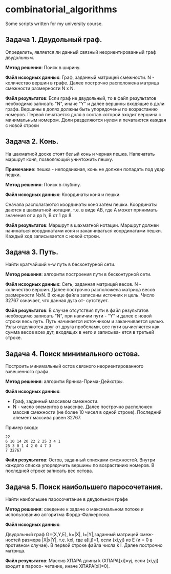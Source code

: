 # combinatorial_algorithms
Some scripts written for my university course.

## Задача 1. Двудольный граф.
Определить, является ли данный связный неориентированный граф двудольным.

**Метод решения**: Поиск в ширину.

**Файл исходных данных**:
Граф, заданный матрицей смежности.
N - количество вершин в графе.
Далее построчно расположена матрица смежности размерности N x N.

**Файл результатов**:
Если граф не двудольный, то в файл результатов необходимо записать
"N", иначе "Y" и далее вершины входящие в доли графа. Вершины в долях
должны быть упорядочены по возрастанию номеров. Первой печатается доля в
состав которой входит вершина с минимальным номером. Доли разделяются нулем
и печатаются каждая с новой строки

## Задача 2. Конь.
На шахматной доске стоят белый конь и черная пешка. Напечатать маршрут коня, позволяющий уничтожить пешку.

**Примечание**: пешка - неподвижная, конь не должен попадать под удар пешки.

**Метод решения**: Поиск в глубину.

**Файл исходных данных**: Координаты коня и пешки.

Сначала располагаются координаты коня затем пешки. Координаты даются в шахматной нотации, т.е. в виде AB, где A может принимать значения от a до h, B от 1 до 8.

**Файл результатов**: Маршрут в шахматной нотации. Маршрут должен начинаться координатами коня и заканчиваться координатами пешки. Каждый ход записывается с новой строки.

## Задача 3. Путь.
Найти кратчайший v-w путь в бесконтурной сети.

**Метод решения**: алгоритм построения пути в бесконтурной сети.
 
**Файл исходных данных**: Сеть, заданная матрицей весов.
N - количество вершин.
Далее построчно  расположена  матрица весов размерности NxN.  В конце
файла записаны источник и цель.  Число 32767 означает, что данная дуга от-
сутствует.
 
**Файл результатов**:
 В случае  отсутствия пути в файл результатов необходимо записать "N",
при наличии пути - "Y" и далее с новой строки весь путь.  Путь начинается
источником и заканчивается целью. Узлы отделяются друг от друга пробелами,
вес пути вычисляется как сумма весов всех дуг, входящих в него и записыва-
ется в третьей строке.

## Задача 4. Поиск минимального остова.
Построить минимальный остов связного неориентированного взвешенного графа.

**Метод решения**: алгоритм Ярника-Прима-Дейкстры.

**Файл исходных данных**:
- Граф, заданный массивом смежности.
- N - число элементов в массиве. Далее построчно расположен массив смежности
(не более 10 чисел в одной строке). Последний элемент массива равен 32767.

Пример входа:
```
22
6 10 14 20 22 2 25 3 4 1
25 3 0 1 4 2 0 4 7 3 
7 32767
```

**Файл результатов**:
Остов, заданный списками смежностей. Внутри каждого списка
упорядочить вершины по возрастанию номеров. В последней строке записать вес остова.


## Задача 5. Поиск наибольшего паросочетания.
Найти наибольшее паpосочетание в двудольном гpафе

**Метод решения**: сведение к задаче о максимальном потоке и использованию алгоpитма Фоpда-Фалкеpсона.

**Файл исходных данных**:

Двудольный граф G=(X,Y,E), k=|X|, l=|Y|,заданный матрицей смеж-
ностей размера |X|x|Y|, т.е. kxl, где a[i,j]=1, если {xi,yj} из E (и = 0 в противном случае).
В пеpвой стpоке файла числа k l. Далее постpочно матpица.

**Файл результатов**:
Массив XПАРА длины k (XПАРА[xi]=yj, если {xi,yj} входит в паросо-
четание, иначе XПАРА[xi]=0).
